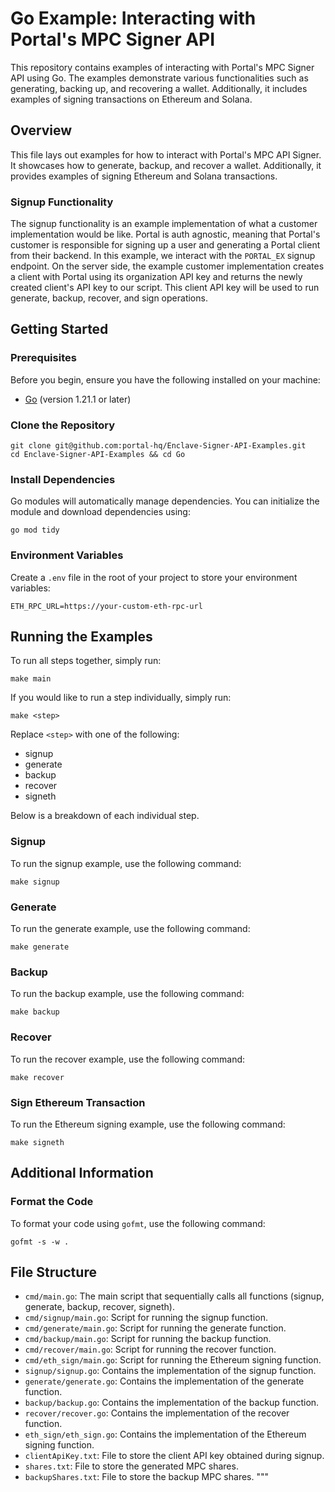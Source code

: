 # Go Example: Interacting with Portal's MPC Signer API

This repository contains examples of interacting with Portal's MPC Signer API using Go. The examples demonstrate various functionalities such as generating, backing up, and recovering a wallet. Additionally, it includes examples of signing transactions on Ethereum and Solana.

## Overview

This file lays out examples for how to interact with Portal's MPC API Signer. It showcases how to generate, backup, and recover a wallet. Additionally, it provides examples of signing Ethereum and Solana transactions.

### Signup Functionality

The signup functionality is an example implementation of what a customer implementation would be like. Portal is auth agnostic, meaning that Portal's customer is responsible for signing up a user and generating a Portal client from their backend. In this example, we interact with the `PORTAL_EX` signup endpoint. On the server side, the example customer implementation creates a client with Portal using its organization API key and returns the newly created client's API key to our script. This client API key will be used to run generate, backup, recover, and sign operations.

## Getting Started

### Prerequisites

Before you begin, ensure you have the following installed on your machine:

- [Go](https://golang.org/dl/) (version 1.21.1 or later)

### Clone the Repository

```
git clone git@github.com:portal-hq/Enclave-Signer-API-Examples.git
cd Enclave-Signer-API-Examples && cd Go
```

### Install Dependencies

Go modules will automatically manage dependencies. You can initialize the module and download dependencies using:

```
go mod tidy
```

### Environment Variables

Create a `.env` file in the root of your project to store your environment variables:

```
ETH_RPC_URL=https://your-custom-eth-rpc-url
```

## Running the Examples

To run all steps together, simply run:

```
make main
```

If you would like to run a step individually, simply run:

```
make <step>
```

Replace `<step>` with one of the following:

- signup
- generate
- backup
- recover
- signeth

Below is a breakdown of each individual step.

### Signup

To run the signup example, use the following command:

```
make signup
```

### Generate

To run the generate example, use the following command:

```
make generate
```

### Backup

To run the backup example, use the following command:

```
make backup
```

### Recover

To run the recover example, use the following command:

```
make recover
```

### Sign Ethereum Transaction

To run the Ethereum signing example, use the following command:

```
make signeth
```

## Additional Information

### Format the Code

To format your code using `gofmt`, use the following command:

```
gofmt -s -w .
```

## File Structure

- `cmd/main.go`: The main script that sequentially calls all functions (signup, generate, backup, recover, signeth).
- `cmd/signup/main.go`: Script for running the signup function.
- `cmd/generate/main.go`: Script for running the generate function.
- `cmd/backup/main.go`: Script for running the backup function.
- `cmd/recover/main.go`: Script for running the recover function.
- `cmd/eth_sign/main.go`: Script for running the Ethereum signing function.
- `signup/signup.go`: Contains the implementation of the signup function.
- `generate/generate.go`: Contains the implementation of the generate function.
- `backup/backup.go`: Contains the implementation of the backup function.
- `recover/recover.go`: Contains the implementation of the recover function.
- `eth_sign/eth_sign.go`: Contains the implementation of the Ethereum signing function.
- `clientApiKey.txt`: File to store the client API key obtained during signup.
- `shares.txt`: File to store the generated MPC shares.
- `backupShares.txt`: File to store the backup MPC shares.
"""